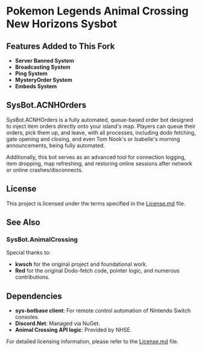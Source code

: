 # Pokemon Legends Animal Crossing New Horizons Sysbot

## Features Added to This Fork

- **Server Banned System**
- **Broadcasting System**
- **Ping System**
- **MysteryOrder System**
- **Embeds System**

## SysBot.ACNHOrders

SysBot.ACNHOrders is a fully automated, queue-based order bot designed to inject item orders directly onto your island's map. Players can queue their orders, pick them up, and leave, with all processes, including dodo fetching, gate opening and closing, and even Tom Nook's or Isabelle's morning announcements, being fully automated.

Additionally, this bot serves as an advanced tool for connection logging, item dropping, map refreshing, and restoring online sessions after network or online crashes/disconnects.

## License

This project is licensed under the terms specified in the [License.md](./License.md) file.

## See Also

### SysBot.AnimalCrossing

Special thanks to:
- **kwsch** for the original project and foundational work.
- **Red** for the original Dodo-fetch code, pointer logic, and numerous contributions.

## Dependencies

- **sys-botbase client**: For remote control automation of Nintendo Switch consoles.
- **Discord.Net**: Managed via NuGet.
- **Animal Crossing API logic**: Provided by NHSE.

For detailed licensing information, please refer to the [License.md](./License.md) file.